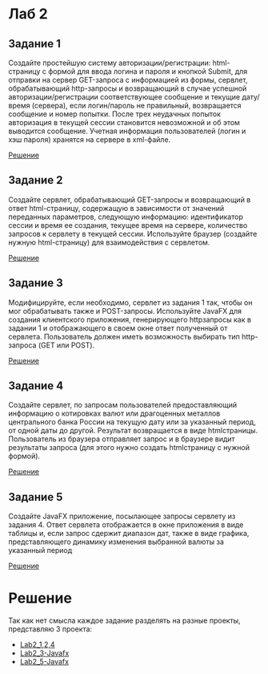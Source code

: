 # Лаб 2

## Задание 1

Создайте простейшую систему авторизации/регистрации:
html-страницу с формой для ввода логина и пароля и кнопкой Submit,
для отправки на сервер GET-запроса с информацией из формы,
сервлет, обрабатывающий http-запросы и возвращающий в случае
успешной авторизации/регистрации соответствующее сообщение и
текущие дату/время (сервера), если логин/пароль не правильный,
возвращается сообщение и номер попытки. После трех неудачных
попыток авторизация в текущей сессии становится невозможной и об этом выводится сообщение. 
Учетная информация пользователей (логин и хэш пароля) хранятся на сервере в xml-файле. 


[Решение](#%D1%80%D0%B5%D1%88%D0%B5%D0%BD%D0%B8%D0%B5)


## Задание 2

Создайте сервлет, обрабатывающий GET-запросы и
возвращающий в ответ html-страницу, содержащую в зависимости от
значений переданных параметров, следующую информацию:
идентификатор сессии и время ее создания, текущее время на сервере,
количество запросов к сервлету в текущей сессии. Используйте браузер
(создайте нужную html-страницу) для взаимодействия с сервлетом. 


[Решение](#%D1%80%D0%B5%D1%88%D0%B5%D0%BD%D0%B8%D0%B5)


## Задание 3

Модифицируйте, если необходимо, сервлет из задания 1
так, чтобы он мог обрабатывать также и POST-запросы. Используйте
JavaFX для создания клиентского приложения, генерирующего
httpзапросы как в задании 1 и отображающего в своем окне ответ
полученный от сервлета. Пользователь должен иметь возможность
выбирать тип http-запроса (GET или POST). 


[Решение](#%D1%80%D0%B5%D1%88%D0%B5%D0%BD%D0%B8%D0%B5)


## Задание 4

Создайте сервлет, по запросам пользователей
предоставляющий информацию о котировках валют или драгоценных
металлов центрального банка России на текущую дату или за указанный
период, от одной даты до другой. Результат возвращается в виде
htmlстраницы. Пользователь из браузера отправляет запрос и в
браузере видит результаты запроса (для этого нужно создать htmlстраницу с нужной формой). 


[Решение](#%D1%80%D0%B5%D1%88%D0%B5%D0%BD%D0%B8%D0%B5)


 ## Задание 5

Создайте JavaFX приложение, посылающее запросы
сервлету из задания 4. Ответ сервлета отображается в окне приложения 
в виде таблицы и, если запрос сдержит диапазон дат, также в виде
графика, представляющего динамику изменения выбранной валюты за
указанный период


[Решение](#%D1%80%D0%B5%D1%88%D0%B5%D0%BD%D0%B8%D0%B5)

 # Решение

Так как нет смысла каждое задание разделять на разные проекты, представляю 3 проекта:
* [Lab2_1,2,4]()
* [Lab2_3-Javafx]()
* [Lab2_5-Javafx]()
